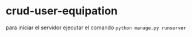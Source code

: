 # crud-user-equipation

para iniciar el servidor ejecutar el comando ` python manage.py runserver `
